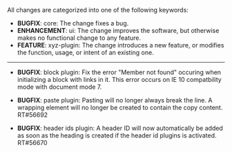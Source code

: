 All changes are categorized into one of the following keywords:

- **BUGFIX**:      core: The change fixes a bug.
- **ENHANCEMENT**: ui: The change improves the software, but otherwise makes no
                   functional change to any feature.
- **FEATURE**:     xyz-plugin: The change introduces a new feature, or modifies the function,
                   usage, or intent of an existing one.

----

- **BUGFIX**: block plugin: Fix the error "Member not found" occuring when initializing a block
              with links in it. This error occurs on IE 10 compatbility mode with document mode 7.

- **BUGFIX**: paste plugin: Pasting will no longer always break the line.
              A wrapping element will no longer be created to contain the copy
              content. RT#56692

- **BUGFIX**: header ids plugin: A header ID will now automatically be added as
              soon as the heading is created if the header id plugins is
              activated. RT#56670
